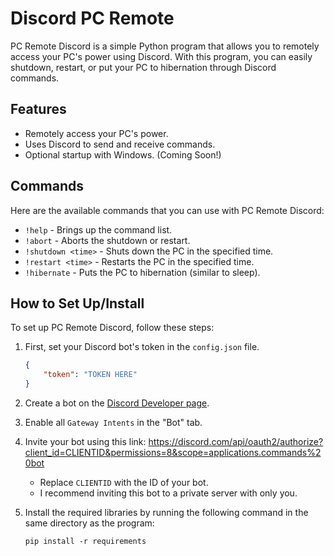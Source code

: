 # Discord PC Remote

PC Remote Discord is a simple Python program that allows you to remotely access your PC's power using Discord. With this program, you can easily shutdown, restart, or put your PC to hibernation through Discord commands.

## Features

- Remotely access your PC's power.
- Uses Discord to send and receive commands.
- Optional startup with Windows. (Coming Soon!)

## Commands

Here are the available commands that you can use with PC Remote Discord:

- `!help` - Brings up the command list.
- `!abort` - Aborts the shutdown or restart.
- `!shutdown <time>` - Shuts down the PC in the specified time.
- `!restart <time>` - Restarts the PC in the specified time.
- `!hibernate` - Puts the PC to hibernation (similar to sleep).

## How to Set Up/Install

To set up PC Remote Discord, follow these steps:

1. First, set your Discord bot's token in the `config.json` file.
   ```json
   {
       "token": "TOKEN HERE"
   }
2. Create a bot on the [Discord Developer page](https://discord.com/developers/applications).
3. Enable all `Gateway Intents` in the "Bot" tab.
4. Invite your bot using this link: https://discord.com/api/oauth2/authorize?client_id=CLIENTID&permissions=8&scope=applications.commands%20bot
    * Replace `CLIENTID` with the ID of your bot.
    * I recommend inviting this bot to a private server with only you.

5. Install the required libraries by running the following command in the same directory as the program:
   ```batch
   pip install -r requirements
   ```
